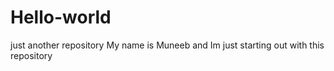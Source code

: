 # Hello-world
just another repository
My name is Muneeb and Im just starting out with this repository
